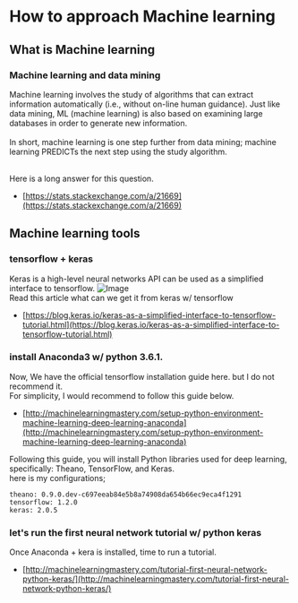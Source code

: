 # How to approach Machine learning


## What is Machine learning

###  Machine learning and data mining
Machine learning involves the study of algorithms that can extract information automatically (i.e., without on-line human guidance). Just like data mining, ML (machine learning) is also based on examining large databases in order to generate new information.<br>
<br>
In short, machine learning is one step further from data mining; machine learning PREDICTs the next step using the study algorithm. <br>
<br>

Here is a long answer for this question. <br>
* [https://stats.stackexchange.com/a/21669](https://stats.stackexchange.com/a/21669)


## Machine learning tools

### tensorflow + keras
Keras is a high-level neural networks API can be used as a simplified interface to tensorflow.
![Image](https://blog.keras.io/img/keras-tensorflow-logo.jpg?raw=true)
<br>
Read this article what can we get it from keras w/ tensorflow
* [https://blog.keras.io/keras-as-a-simplified-interface-to-tensorflow-tutorial.html](https://blog.keras.io/keras-as-a-simplified-interface-to-tensorflow-tutorial.html)


### install Anaconda3 w/ python 3.6.1.
Now, We have the official tensorflow installation guide here. but I do not recommend it.<br>
For simplicity, I would recommend to follow this guide below.
* [http://machinelearningmastery.com/setup-python-environment-machine-learning-deep-learning-anaconda](http://machinelearningmastery.com/setup-python-environment-machine-learning-deep-learning-anaconda)


Following this guide, you will install Python libraries used for deep learning, specifically: Theano, TensorFlow, and Keras.<br>
here is my configurations;<br>
```
theano: 0.9.0.dev-c697eeab84e5b8a74908da654b66ec9eca4f1291
tensorflow: 1.2.0
keras: 2.0.5
```

### let's run the first neural network tutorial w/ python keras 
Once Anaconda + kera is installed, time to run a tutorial.<br>
* [http://machinelearningmastery.com/tutorial-first-neural-network-python-keras/](http://machinelearningmastery.com/tutorial-first-neural-network-python-keras/)


